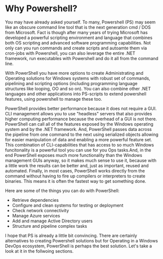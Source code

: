 # Why Powershell?

You may have already asked yourself. To many, Powershell \(PS\) may seem like an obscure command line tool that is the next generation cmd / DOS from Microsoft. Fact is though after many years of trying Microsoft has developed a powerful scripting environment and language that combines both OS scripting and advanced software programming capabilities.  Not only can you run commands and create scripts and autoamte them via cron-jobs with Powershell, you can also leverage the entire .NET framework, run executables with Powershell and do it all from the command line.

With PowerShell you have more options to create Administrating and Operating solutions for Windows systems with robust set of commands, pipelining and scripting options \(including programming language structures like looping, OO and so on\). You can also combine other .NET languages and other applications into PS-scripts to extend powershell features, using powershell to manage these too.

PowerShell provides better performance because it does not require a GUI. CLI management allows you to use "headless" servers that also provides higher computing performance because the overhead of a GUI is not there. PowerShell can call all of the features exposed by the Windows operating system and by the .NET framework. And, PowerShell passes data across the pipeline from one command to the next using serialized objects allowing for easier manipulation of data and enabling a more powerful feature set. This combination of CLI-capabilities that has access to so much Windows funcitonality is a powerful tool you can use for you Ops tasks.And, in the end PowerShell exposes much more functionality than the Windows management GUIs anyway, so it makes much sense to use it, because with a little work the results can be better and, just as important, reused and automated. Finally, in most cases, PowerShell works directly from the command without having to fire up compilers or interpreters to create binaries. This means it is often the fastest way to get something done.

Here are some of the things you can do with PowerShell:

* Retrieve dependencies
* Configure and clean systems for testing or deployment
* Check network connectivity
* Manage Azure services
* Add and manage Active Directory users
* Structure and pipeline complex tasks

I hope that PS is already a little bit convincing. There are certainly alternatives to creating Powershell solutions but for Operating in a Windows DevOps ecosystem, PowerShell is perhaps the best solution. Let's take a look at it in the follwoing sections.

